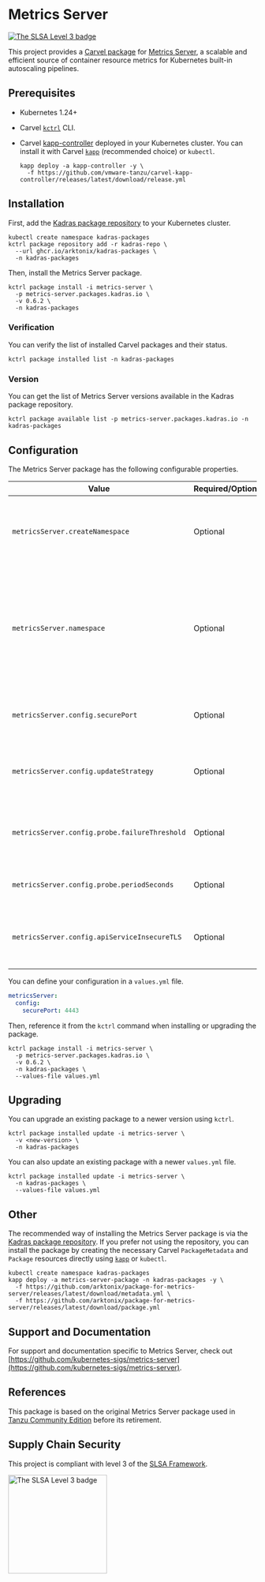 # Metrics Server

<a href="https://slsa.dev/spec/v0.1/levels"><img src="https://slsa.dev/images/gh-badge-level3.svg" alt="The SLSA Level 3 badge"></a>

This project provides a [Carvel package](https://carvel.dev/kapp-controller/docs/latest/packaging) for [Metrics Server](https://github.com/kubernetes-sigs/metrics-server), a scalable and efficient source of container resource metrics for Kubernetes built-in autoscaling pipelines.

## Prerequisites

* Kubernetes 1.24+
* Carvel [`kctrl`](https://carvel.dev/kapp-controller/docs/latest/install/#installing-kapp-controller-cli-kctrl) CLI.
* Carvel [kapp-controller](https://carvel.dev/kapp-controller) deployed in your Kubernetes cluster. You can install it with Carvel [`kapp`](https://carvel.dev/kapp/docs/latest/install) (recommended choice) or `kubectl`.

  ```shell
  kapp deploy -a kapp-controller -y \
    -f https://github.com/vmware-tanzu/carvel-kapp-controller/releases/latest/download/release.yml
  ```

## Installation

First, add the [Kadras package repository](https://github.com/arktonix/kadras-packages) to your Kubernetes cluster.

  ```shell
  kubectl create namespace kadras-packages
  kctrl package repository add -r kadras-repo \
    --url ghcr.io/arktonix/kadras-packages \
    -n kadras-packages
  ```

Then, install the Metrics Server package.

  ```shell
  kctrl package install -i metrics-server \
    -p metrics-server.packages.kadras.io \
    -v 0.6.2 \
    -n kadras-packages
  ```

### Verification

You can verify the list of installed Carvel packages and their status.

  ```shell
  kctrl package installed list -n kadras-packages
  ```

### Version

You can get the list of Metrics Server versions available in the Kadras package repository.

  ```shell
  kctrl package available list -p metrics-server.packages.kadras.io -n kadras-packages
  ```

## Configuration

The Metrics Server package has the following configurable properties.

| Value | Required/Optional | Description |
|-------|-------------------|-------------|
| `metricsServer.createNamespace` | Optional | Whether to create namespace specified for metrics-server. Default value is `true`. |
| `metricsServer.namespace` | Optional | The namespace value used by older templates, will be overwriten if top level namespace is present, kept for backward compatibility. Default value is `null`. |
| `metricsServer.config.securePort` | Optional | TThe HTTPS secure port used by metrics-server. Default: `4443`. |
| `metricsServer.config.updateStrategy` | Optional | TThe update strategy of the metrics-server deployment. Default: `RollingUpdate` |
| `metricsServer.config.probe.failureThreshold` | Optional | Probe failureThreshold of metrics-server deployment. Default: `3`. |
| `metricsServer.config.probe.periodSeconds` | Optional | Probe period of metrics-server deployment. Default: `10` . |
| `metricsServer.config.apiServiceInsecureTLS`| Optional | Whether to enable insecure TLS for metrics-server api service. Default: `True`. |

You can define your configuration in a `values.yml` file.

  ```yaml
  metricsServer:
    config:
      securePort: 4443
  ```

Then, reference it from the `kctrl` command when installing or upgrading the package.

  ```shell
  kctrl package install -i metrics-server \
    -p metrics-server.packages.kadras.io \
    -v 0.6.2 \
    -n kadras-packages \
    --values-file values.yml
  ```

## Upgrading

You can upgrade an existing package to a newer version using `kctrl`.

  ```shell
  kctrl package installed update -i metrics-server \
    -v <new-version> \
    -n kadras-packages
  ```

You can also update an existing package with a newer `values.yml` file.

  ```shell
  kctrl package installed update -i metrics-server \
    -n kadras-packages \
    --values-file values.yml
  ```

## Other

The recommended way of installing the Metrics Server package is via the [Kadras package repository](https://github.com/arktonix/kadras-packages). If you prefer not using the repository, you can install the package by creating the necessary Carvel `PackageMetadata` and `Package` resources directly using [`kapp`](https://carvel.dev/kapp/docs/latest/install) or `kubectl`.

  ```shell
  kubectl create namespace kadras-packages
  kapp deploy -a metrics-server-package -n kadras-packages -y \
    -f https://github.com/arktonix/package-for-metrics-server/releases/latest/download/metadata.yml \
    -f https://github.com/arktonix/package-for-metrics-server/releases/latest/download/package.yml
  ```

## Support and Documentation

For support and documentation specific to Metrics Server, check out [https://github.com/kubernetes-sigs/metrics-server](https://github.com/kubernetes-sigs/metrics-server).

## References

This package is based on the original Metrics Server package used in [Tanzu Community Edition](https://github.com/vmware-tanzu/community-edition) before its retirement.

## Supply Chain Security

This project is compliant with level 3 of the [SLSA Framework](https://slsa.dev).

<img src="https://slsa.dev/images/SLSA-Badge-full-level3.svg" alt="The SLSA Level 3 badge" width=200>
